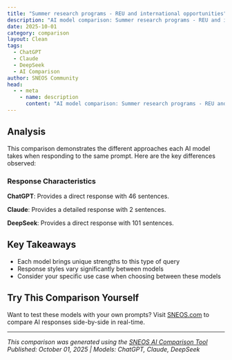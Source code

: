 ```yaml
---
title: "Summer research programs - REU and international opportunities"
description: "AI model comparison: Summer research programs - REU and international opportunities..."
date: 2025-10-01
category: comparison
layout: Clean
tags:
  - ChatGPT
  - Claude
  - DeepSeek
  - AI Comparison
author: SNEOS Community
head:
  - - meta
    - name: description
      content: "AI model comparison: Summer research programs - REU and international opportunities..."
---
```


<ChatComparison
  title="Summer research programs - REU and international opportunities"
  prompt="Summer research programs - REU and international opportunities"
  :responses='{"ChatGPT": "Certainly! Here\u2019s an overview of summer research programs, including REUs (Research Experiences for Undergraduates) and international opportunities:\n\n### 1. REU (Research Experiences for Undergraduates) Programs\n- **What are REUs?** \n Funded by the National Science Foundation (NSF), REUs provide undergraduate students with hands-on research experience in STEM fields during the summer, usually lasting 8-10 weeks.\n\n- **Eligibility:** \n Typically U.S. citizens or permanent residents, but some programs accept international students. Check individual programs for specifics.\n\n- **Benefits:** \n Stipend, housing, travel allowance, mentorship by faculty, professional development workshops.\n\n- **How to find and apply:** \n - Visit the NSF REU site: https://www.nsf.gov/crssprgm/reu/reu_search.jsp \n - Search by research area, location, or institution. \n - Application deadlines usually range from January to March. \n - Applications require transcripts, resumes, personal statements, and references.\n\n- **Example REU sites:** \n - REU in Computer Science at CMU \n - REU in Environmental Science at University of Michigan \n - REU in Physics at MIT \n\n---\n\n### 2. International Summer Research Programs\n- Many universities and organizations worldwide offer summer research internships for undergraduates.\n\n#### Examples: \n- **DAAD RISE (Germany)** \n Research Internships in Science and Engineering for undergraduate students from North America and the UK. Offers placements in German universities and research institutes. \n Website: https://www.daad.de/rise/en/\n\n- **UROP (Undergraduate Research Opportunities Program) - University of Hong Kong** \n Offers summer research internships in a variety of disciplines.\n\n- **MIT International Science and Technology Initiatives (MISTI)** \n Provides international internships and research placements worldwide. \n Website: https://misti.mit.edu/\n\n- **CERN summer student program** \n For physics and engineering students to work on real-world projects at the European Organization for Nuclear Research. \n Website: https://cern.ch/\n\n---\n\n### 3. Other Notable Research Programs and Internship Opportunities\n- **Amgen Scholars Program:** \n Summer research programs at top U.S., U.K., and Japan universities in biomedical sciences. \n Website: https://amgenscholars.com/\n\n- **NASA Internships:** \n Offers summer research opportunities for undergraduates in aerospace, astrophysics, and related fields. \n Website: https://intern.nasa.gov/\n\n- **Google Summer of Code (GSoC):** \n Though more of a coding project than traditional research, it provides stipends for contributing to open-source projects remotely. \n Website: https://summerofcode.withgoogle.com/\n\n---\n\n### Tips for Applying:\n- Start early and carefully read eligibility criteria. \n- Prepare a strong personal statement outlining your interests and goals. \n- Secure strong letters of recommendation. \n- Tailor your application to the specific program and research area. \n- Be mindful of deadlines. \n\nIf you have a specific field or country in mind, I can help you find more tailored options.", "Claude": "Here\u0027s a comprehensive guide to summer research programs for undergraduates:\n\n## REU Programs (Research Experience for Undergraduates)\n\n### What are REUs?\n- NSF-funded programs at universities across the US\n- 8-10 week paid research experiences\n- Include stipend, housing, and often meals\n- Highly competitive and prestigious\n\n### Key REU Fields:\n- **STEM**: Physics, chemistry, biology, computer science, engineering, mathematics\n- **Social Sciences**: Psychology, economics, political science\n- **Interdisciplinary**: Bioinformatics, environmental science, data science\n\n### Application Tips:\n- Apply early (deadlines typically January-March)\n- Strong GPA and research interest statements crucial\n- Letters of recommendation from faculty\n- Apply to 10-15 programs to maximize chances\n\n## International Research Opportunities\n\n### Major Programs:\n- **DAAD RISE Germany**: Research internships in German labs\n- **JSPS Summer Program**: Research in Japan\n- **Chateaubriand Fellowship**: Research in France\n- **Amgen Scholars International**: Europe, Asia, Australia\n\n### University-Specific Programs:\n- Many universities have exchange partnerships\n- Direct application to international labs\n- Fulbright programs for students\n\n## Other Notable Programs:\n- **NIH Summer Internship Program**\n- **NASA USRP**\n- **DOE Science Undergraduate Laboratory Internships**\n- **Industry programs** (Google, Microsoft, pharmaceutical companies)\n\nWould you like specific information about programs in your field of interest or application strategies?", "DeepSeek": "Of course! This is an excellent area to explore for an aspiring researcher. Here\u2019s a comprehensive guide to summer research programs, focusing on both U.S.-based REUs and international opportunities.\n\n---\n\n### Part 1: REU Programs (Research Experiences for Undergraduates)\n\n**What is an REU?**\nAn REU is a specific program funded by the **National Science Foundation (NSF)**. Its primary goal is to involve undergraduates in meaningful research across all STEM disciplines (and sometimes social sciences). The key features are:\n\n* **Paid Stipend:** You receive a stipend for the summer (typically $5,000 - $7,000).\n* **Free Housing \u0026 Travel:** Most programs cover your housing and travel costs to and from the site.\n* **Cohort Experience:** You work alongside a cohort of 10-15 other undergraduates.\n* **Mentorship:** You are directly supervised by a faculty mentor and their research group.\n* **No Tuition Cost:** It\u0027s a paid research experience, not a course you pay for.\n\n**Who is it for?**\nPrimarily for U.S. Citizens or Permanent Residents. International students studying in the U.S. are eligible for some, but it\u0027s less common. It\u0027s especially targeted at students from institutions with limited research opportunities (e.g., small liberal arts colleges, community colleges).\n\n**How to Find and Apply for REUs**\n\n1. **The Official NSF REU Search Engine:** This is the best place to start.\n * **[NSF REU Site Search](https://www.nsf.gov/crssprgm/reu/reu_search.jsp)**\n * You can search by field of science (e.g., Biological Sciences, Engineering, Computer Science) or by specific sites.\n\n2. **University Websites:** Many major research universities host multiple REU Sites. Look for \u0022Summer Research for Undergraduates\u0022 on the websites of departments you\u0027re interested in at top schools.\n\n3. **Application Components (Typical):**\n * **Online Application Form**\n * **Personal Statement/Research Statement:** This is CRITICAL. Explain your academic background, research interests, why you\u0027re interested in *that specific program*, and how it fits your career goals.\n * **Letters of Recommendation (Usually 2-3):** Build strong relationships with professors early so they can write you detailed letters.\n * **Transcript(s) (Unofficial are often accepted)**\n * **Resume/CV**\n\n**Key Application Tip:** **Apply to multiple programs (8-12 is common).** They are highly competitive. Tailor each personal statement to the specific program and mention faculty you\u0027d be interested in working with.\n\n---\n\n### Part 2: International Summer Research Opportunities\n\nThese programs are fantastic for gaining a global perspective on research, experiencing a new culture, and building an international network.\n\n**Types of International Opportunities:**\n\n1. **Direct University Programs:** Many universities worldwide run their own summer research programs for international students.\n * **Examples:**\n * **DAAD RISE Program (Germany):** One of the most famous. Matches undergraduates with German PhD students for summer research projects. Stipend and housing provided. [DAAD RISE Website](https://www.daad.de/rise/en/)\n * **Amgen Scholars Program (Multiple Sites):** Hosted at top universities in the U.S., Europe, and Japan (e.g., Karolinska Institute, ETH Zurich, Kyoto University). Focused on biomedical research. [Amgen Scholars Website](https://amgenscholars.com/)\n * **University of Toronto, Summer Undergraduate Research Program (SURP):** Offers projects in various fields.\n * **Summer Research Programs in Japan:** Many national labs and universities (like OIST) offer summer internships.\n\n2. **Fellowships for Independent Research:** These provide funding for you to design your own project and find a host lab abroad.\n * **Example:**\n * **The Laidlaw Scholarship:** Funds undergraduate research and leadership training over two summers, with a strong emphasis on international experience.\n\n3. **Direct Contact (The \u0022Cold Email\u0022 Approach):**\n * This is a proactive and often very effective method.\n * **How it works:** Identify researchers in other countries whose work genuinely excites you. Read their recent papers. Send a polite, professional email expressing your interest in their research, attaching your CV and transcript, and inquiring about potential summer internship opportunities.\n * **Note:** This route may not come with a stipend, so you might need to secure your own funding (see below).\n\n**Funding for International Research:**\n\n* **Your Home University:** Check with your university\u0027s Office of Undergraduate Research, Fellowships Office, or your academic department. They often have travel grants or specific scholarships for international research.\n* **External Fellowships:** Organizations like the **Fulbright** (for recent grads) or discipline-specific societies sometimes offer summer research travel grants.\n\n---\n\n### Part 3: Key Differences \u0026 How to Choose\n\n| Feature | REU Program | International Opportunity |\n| :--- | :--- | :--- |\n| **Funding** | Almost always fully funded (stipend, housing, travel). | Often funded, but sometimes requires securing your own grant. |\n| **Eligibility** | Primarily for U.S. Citizens/Permanent Residents. | Open to all nationalities, but varies by program. |\n| **Structure** | Highly structured cohort experience. | Can be structured (like DAAD RISE) or more independent. |\n| **Primary Goal** | Research experience and mentorship. | Research experience \u002B cultural immersion \u002B global networking. |\n| **Logistics** | Relatively simple within the U.S. | Requires visas, international flights, and more planning. |\n\n**How to Decide:**\n\n* **Choose an REU if:** You are a U.S. student looking for a well-structured, fully-funded, and highly respected research experience within the country. It\u0027s the gold standard for domestic undergraduate research.\n* **Choose an International Program if:** You are passionate about experiencing a different country\u0027s research culture, want to travel, and are looking for a unique experience that will make your application stand out. It\u0027s also a great option for international students who are not eligible for REUs.\n\n---\n\n### Action Plan \u0026 Timeline\n\n* **September - December (of the year before):**\n * **Research:** Identify 8-15 programs (REU and/or international) that interest you.\n * **Prepare:** Start drafting your personal statement. Request letters of recommendation from professors *early*.\n * **Cold Emailing:** If going the international/direct contact route, start emailing potential mentors.\n* **January - February:**\n * **Finalize Applications:** Most deadlines are in January and February. Submit all materials.\n* **March - April:**\n * **Interviews \u0026 Decisions:** You\u0027ll hear back about interviews and offers. Be prepared to accept or decline promptly.\n* **May - August:**\n * **Prepare \u0026 Go!** Complete any pre-program requirements, arrange travel, and get ready for an amazing summer.\n\nSummer research is one of the best things you can do for your academic and professional development. It clarifies your interest in graduate school, provides invaluable skills, and builds your confidence. Good luck with your applications"}' 
  published-date="11:49"
/>

## Analysis

This comparison demonstrates the different approaches each AI model takes when responding to the same prompt. Here are the key differences observed:

### Response Characteristics

**ChatGPT**: Provides a direct response with 46 sentences. 

**Claude**: Provides a detailed response with 2 sentences. 

**DeepSeek**: Provides a direct response with 101 sentences. 

## Key Takeaways

- Each model brings unique strengths to this type of query
- Response styles vary significantly between models
- Consider your specific use case when choosing between these models

## Try This Comparison Yourself

Want to test these models with your own prompts? Visit [SNEOS.com](https://sneos.com) to compare AI responses side-by-side in real-time.

---

*This comparison was generated using the [SNEOS AI Comparison Tool](https://sneos.com)*
*Published: October 01, 2025 | Models: ChatGPT, Claude, DeepSeek*
